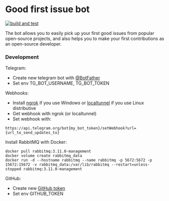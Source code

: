 # Good first issue bot

[![build and test](https://github.com/agsamkin/goodfirstissue-bot/actions/workflows/build.yml/badge.svg)](https://github.com/agsamkin/goodfirstissue-bot/actions/workflows/build.yml)

[//]: # ([![Maintainability]&#40;https://api.codeclimate.com/v1/badges/3f81753ef428bf5a7464/maintainability&#41;]&#40;https://codeclimate.com/github/agsamkin/goodfirstissue-bot/maintainability&#41;)

[//]: # ([![Test Coverage]&#40;https://api.codeclimate.com/v1/badges/3f81753ef428bf5a7464/test_coverage&#41;]&#40;https://codeclimate.com/github/agsamkin/goodfirstissue-bot/test_coverage&#41;)

[//]: # ([@goodfirstissue_bot]&#40;https://t.me/goodfirstissue_bot&#41; is a telegram bot that can help you in your "good first issue" search on GitHub.)

The bot allows you to easily pick up your first good issues from popular open-source projects, and also helps you to make your first contributions as an open-source developer.

### Development

Telegram:
* Create new telegram bot with [@BotFather](https://t.me/BotFather)
* Set env TG_BOT_USERNAME, TG_BOT_TOKEN

Webhooks:
* Install [ngrok](https://ngrok.com/download) if you use Windows or [localtunnel](https://theboroer.github.io/localtunnel-www/) if you use Linux distributive
* Get webhook with ngrok (or localtunnel)
* Set webhook with: 
```
https://api.telegram.org/bot{my_bot_token}/setWebhook?url={url_to_send_updates_to}
```

Install RabbitMQ with Docker:
```
docker pull rabbitmq:3.11.0-management
docker volume create rabbitmq_data
docker run -d --hostname rabbitmq --name rabbitmq -p 5672:5672 -p 15672:15672 -v rabbitmq_data:/var/lib/rabbitmq --restart=unless-stopped rabbitmq:3.11.0-management
```

GitHub:
* Create new [GitHub token](https://github.com/settings/tokens)
* Set env GITHUB_TOKEN